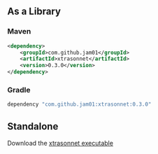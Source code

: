 ## As a Library

### Maven

``` xml
<dependency>
    <groupId>com.github.jam01</groupId>
    <artifactId>xtrasonnet</artifactId>
    <version>0.3.0</version>
</dependency>
```

### Gradle
``` groovy
dependency "com.github.jam01:xtrasonnet:0.3.0"
```

## Standalone

Download the [xtrasonnet executable](https://github.com/jam01/xtrasonnet/releases/0.3.0/xtr.bin)
